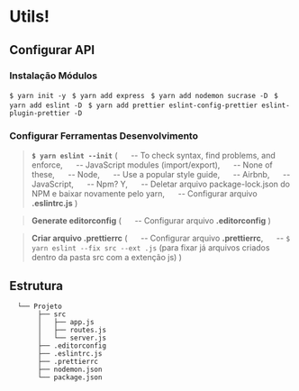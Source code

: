 # Utils!

## Configurar API

### Instalação Módulos
`$ yarn init -y `
`$ yarn add express `
`$ yarn add nodemon sucrase -D `
`$ yarn add eslint -D `
`$ yarn add prettier eslint-config-prettier eslint-plugin-prettier -D `

### Configurar Ferramentas Desenvolvimento
> **`$ yarn eslint --init`** (
&nbsp;&nbsp;&nbsp;&nbsp;&nbsp;-- To check syntax, find problems, and enforce,
    &nbsp;&nbsp;&nbsp;&nbsp;&nbsp;-- JavaScript modules (import/export),
    &nbsp;&nbsp;&nbsp;&nbsp;&nbsp;-- None of these,
    &nbsp;&nbsp;&nbsp;&nbsp;&nbsp;-- Node,
    &nbsp;&nbsp;&nbsp;&nbsp;&nbsp;-- Use a popular style guide,
    &nbsp;&nbsp;&nbsp;&nbsp;&nbsp;-- Airbnb,
    &nbsp;&nbsp;&nbsp;&nbsp;&nbsp;-- JavaScript,
    &nbsp;&nbsp;&nbsp;&nbsp;&nbsp;-- Npm? Y,
    &nbsp;&nbsp;&nbsp;&nbsp;&nbsp;-- Deletar arquivo package-lock.json do NPM e baixar novamente pelo yarn,
    &nbsp;&nbsp;&nbsp;&nbsp;&nbsp;-- Configurar arquivo **.eslintrc.js**
)

> **Generate editorconfig** (
    &nbsp;&nbsp;&nbsp;&nbsp;&nbsp;-- Configurar arquivo **.editorconfig**
)

> **Criar arquivo .prettierrc** (
    &nbsp;&nbsp;&nbsp;&nbsp;&nbsp;-- Configurar arquivo **.prettierrc**,
    &nbsp;&nbsp;&nbsp;&nbsp;&nbsp;-- `$ yarn eslint --fix src --ext .js` (para fixar já arquivos criados dentro da pasta src com a extenção js)
)

## Estrutura

```
  └── Projeto
       ├── src
       │   ├── app.js
       │   ├── routes.js
       │   └── server.js
	   ├── .editorconfig
	   ├── .eslintrc.js
	   ├── .prettierrc
	   ├── nodemon.json
	   └── package.json
```
